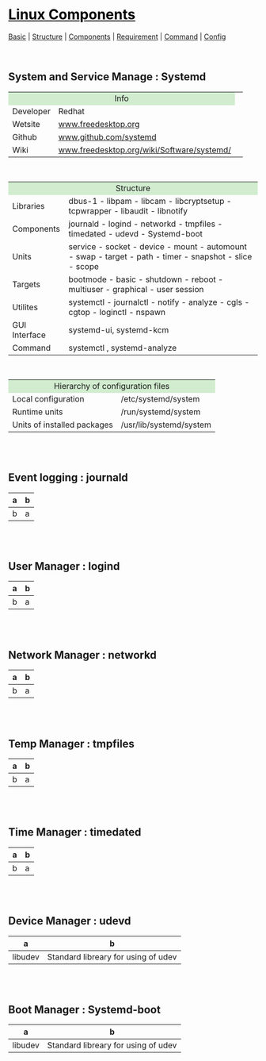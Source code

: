 # [<span style="color:black;">Linux Components</span>](Linux.md)
[Basic](Linux-Basic.md) | [Structure](Linux-Structure.md) | [Components](Linux-Components.md) | [Requirement](Linux-Requirement.md) | [Command](Linux-Command.md) | [Config](Linux-Config.md)

<br>

## System and Service Manage : Systemd

<table><tbody>
  <tr><td colspan="2" align="center" bgcolor="D1ECCF">Info</td><td></td></tr>
<tr><td rowspan="1">Developer</td><td>Redhat</td></tr>
<tr><td rowspan="1">Wetsite</td><td><a href="https://www.freedesktop.org/wiki/" target="_blank">www.freedesktop.org</a></td></tr>
<tr><td rowspan="1">Github</td><td><a href="https://github.com/systemd" target="_blank">www.github.com/systemd</a></td></tr>
<tr><td rowspan="1">Wiki</td><td><a href="https://www.freedesktop.org/wiki/Software/systemd/" target="_blank">www.freedesktop.org/wiki/Software/systemd/</a></td></tr>
</tbody></table>

<br>

<table><tbody>
<tr><td colspan=2 align=center bgcolor="D1ECCF">Structure</td></tr>
<tr><td rowspan=1>Libraries</td><td>dbus-1 - libpam - libcam - libcryptsetup - tcpwrapper - libaudit - libnotify</td></tr>
<tr><td rowspan=1>Components</td><td>journald - logind - networkd - tmpfiles - timedated - udevd - Systemd-boot</td></tr>
<tr><td rowspan=1>Units</td><td>service - socket - device - mount - automount - swap - target - path - timer - snapshot - slice - scope</td></tr>
<tr><td rowspan=1>Targets</td><td>bootmode - basic - shutdown - reboot - multiuser - graphical - user session</td></tr>
<tr><td rowspan=1>Utilites</td><td>systemctl - journalctl - notify - analyze - cgls - cgtop - loginctl - nspawn</td></tr>
<tr><td rowspan=1>GUI Interface</td><td>systemd-ui, systemd-kcm</td></tr>
<tr><td rowspan=1>Command</td><td>systemctl , systemd-analyze</td></tr>
</tbody></table>

<br>

<table><tbody>
<tr><td colspan=2 align=center bgcolor="D1ECCF">Hierarchy of configuration files</td></tr>
<tr><td rowspan=1>Local configuration</td><td>/etc/systemd/system</td></tr>
<tr><td rowspan=1>Runtime units</td><td>/run/systemd/system</td></tr>
<tr><td rowspan=1>Units of installed packages</td><td>/usr/lib/systemd/system</td></tr>
</tbody></table>


<br><br>
## Event logging : journald
| a | b |
| ------ | ------ |
| b | a |



<br><br>
## User Manager : logind
| a | b |
| ------ | ------ |
| b | a |



<br><br>
## Network Manager : networkd
| a | b |
| ------ | ------ |
| b | a |


<br><br>
## Temp Manager : tmpfiles
| a | b |
| ------ | ------ |
| b | a |



<br><br>
## Time Manager : timedated
| a | b |
| ------ | ------ |
| b | a |


<br><br>
## Device Manager : udevd
| a | b |
| ------ | ------ |
| libudev | Standard libreary for using of udev |


<br><br>
## Boot Manager : Systemd-boot
| a | b |
| ------ | ------ |
| libudev | Standard libreary for using of udev |
